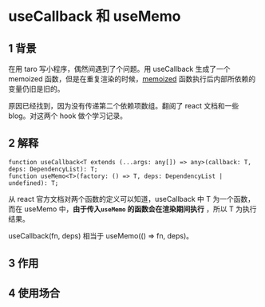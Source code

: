 # useCallback 和 useMemo

## 1 背景

在用 taro 写小程序，偶然间遇到了个问题。用 useCallback 生成了一个 memoized 函数，但是在重复渲染的时候，[memoized](https://en.wikipedia.org/wiki/Memoization) 函数执行后内部所依赖的变量仍旧是旧的。

原因已经找到，因为没有传递第二个依赖项数组。翻阅了 react 文档和一些 blog。对这两个 hook 做个学习记录。

## 2 解释

```tsx
function useCallback<T extends (...args: any[]) => any>(callback: T, deps: DependencyList): T;
function useMemo<T>(factory: () => T, deps: DependencyList | undefined): T;
```

从 react 官方文档对两个函数的定义可以知道，useCallback 中 T 为一个函数，而在 useMemo 中，**由于传入`useMemo` 的函数会在渲染期间执行** ，所以 T 为执行结果。

useCallback(fn, deps) 相当于 useMemo(() => fn, deps)。

## 3 作用



## 4 使用场合



